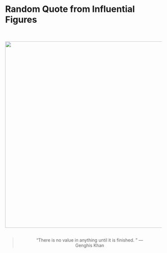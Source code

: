 # Random Quote from Influential Figures

<div align="center">
  <br>
  <br>
  <a href="https://en.wikipedia.org/wiki/Genghis_Khan" title="Genghis Khan - Wikipedia"><img src="https://upload.wikimedia.org/wikipedia/commons/thumb/b/b3/Emperoryuandinastycollage.jpg/280px-Emperoryuandinastycollage.jpg" width="600px"></a>
  <br>
  <br>
  <blockquote>&ldquo;There is no value in anything until it is finished. &rdquo; &mdash; <footer>Genghis Khan</footer></blockquote>
</div>
  